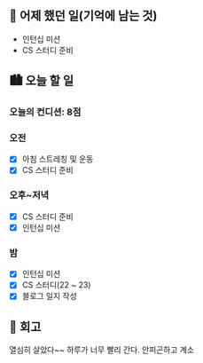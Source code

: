 ## 🌃 어제 했던 일(기억에 남는 것)

- 인턴십 미션
- CS 스터디 준비

## 🏙️ 오늘 할 일

### 오늘의 컨디션: 8점

### 오전

- [x] 아침 스트레칭 및 운동
- [x] CS 스터디 준비

### 오후~저녁

- [x] CS 스터디 준비
- [x] 인턴십 미션

### 밤

- [x] 인턴십 미션
- [x] CS 스터디(22 ~ 23)
- [x] 블로그 일지 작성

## 🌆 회고

열심히 살았다~~ 하루가 너무 빨리 간다. 안피곤하고 계소